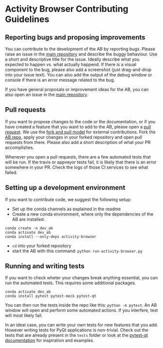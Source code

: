 # Activity Browser Contributing Guidelines

## Reporting bugs and proposing improvements

You can contribute to the development of the AB by reporting bugs. Please raise an issue in the [main repository](https://github.com/LCA-ActivityBrowser/activity-browser/) and describe the buggy behaviour. Use a short and descriptive title for the issue. Ideally describe what you expected to happen vs. what actually happend. If there is a visual component to the bug, please also add a screenshot (just drag-and-drop into your issue text). You can also add the output of the debug window or console if there is an error message related to the bug.

If you have general proposals or improvement ideas for the AB, you can also open an issue in the [main repository](https://github.com/LCA-ActivityBrowser/activity-browser/).

## Pull requests

If you want to propose changes to the code or the documentation, or if you have created a feature that you want to add to the AB, please open a [pull request](https://help.github.com/articles/about-pull-requests/). We use the [fork and pull model](https://help.github.com/articles/about-collaborative-development-models/) for external contributions. Fork the [AB repo](https://github.com/LCA-ActivityBrowser/activity-browser/), apply your changes in your forked repository and open pull requests from there. Please also add a short description of what your PR accomplishes.

Whenever you open a pull requests, there are a few automated tests that will be run. If the travis or appveyor tests fail, it is likely that there is an error somewhere in your PR. Check the logs of those CI services to see what failed.

## Setting up a development environment

If you want to contribute code, we suggest the following setup:

- Set up the conda channels as explained in the readme
- Create a new conda environment, where only the dependencies of the AB are installed:
```
conda create -n dev_ab
conda activate dev_ab
conda install --only-deps activity-browser
```
- `cd` into your forked repository
- start the AB with this command: `python run-activity-browser.py`

## Running and writing tests

If you want to check wheter your changes break anything essential, you can run the automated tests. This requires some additional packages.
```
conda activate dev_ab
conda install pytest pytest-mock pytest-qt
```
You can then run the tests inside the repo like this: `python -m pytest`. An AB window will open and perform some automated actions. If you interfere, test will most likely fail.

In an ideal case, you can write your own tests for new features that you add. However writing tests for PyQt applications is non-trivial. Check out the tests that are already present in the `tests` folder or look at the [pytest-qt documentation](https://pytest-qt.readthedocs.io/en/latest/) for inspiration and examples.
